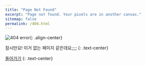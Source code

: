 ```yaml
---
title: "Page Not Found"
excerpt: "Page not found. Your pixels are in another canvas."
sitemap: false
permalink: /404.html
---
```


![404 error](https://cdn.pixabay.com/photo/2016/04/24/22/30/monitor-1350918_960_720.png%201x,%20https://cdn.pixabay.com/photo/2016/04/24/22/30/monitor-1350918_1280.png){: .align-center}

잠시만요! 이거 없는 페이지 같은데요;;;;
{: .text-center}

[돌아가기](https://lazyfarmerer.github.io/)
{: .text-center}